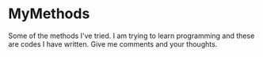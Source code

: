 # MyMethods
Some of the methods I've tried.
        I am trying to learn programming and these are codes I have written. Give me comments and your thoughts.
        
